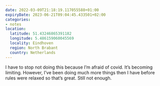 ```yaml
---
date: 2022-03-09T21:18:19.117055588+01:00
expiryDate: 2023-06-21T09:04:45.433501+02:00
categories:
- notes
location:
  latitude: 51.43246865391182
  longitude: 5.486159060045569
  locality: Eindhoven
  region: North Brabant
  country: Netherlands
---
```


I have to stop not doing this because I’m afraid of covid. It’s becoming limiting. However, I’ve been doing much more things then I have before rules were relaxed so that’s great. Still not enough.
